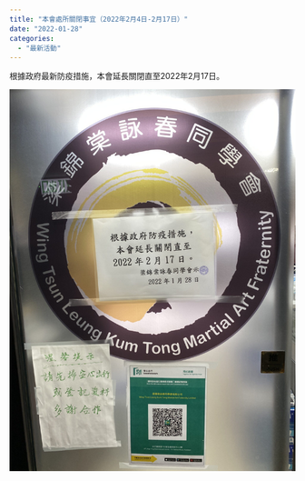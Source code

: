 ```yaml
---
title: "本會處所關閉事宜（2022年2月4日-2月17日）"
date: "2022-01-28"
categories: 
  - "最新活動"
---
```


根據政府最新防疫措施，本會延長關閉直至2022年2月17日。

[![](images/IMG_5351-scaled.jpg)](http://13.229.250.225/wp-content/uploads/2022/01/IMG_5351-scaled.jpg)
